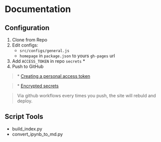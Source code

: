 # Documentation
## Configuration
1. Clone from Repo
2. Edit configs:
    - `src/configs/general.js`
    - `homepage` in `package.json` to yours `gh-pages` url
3. Add `ACCESS_TOKEN` in repo `secrets` *
4. Push to GitHub

> \* [Creating a personal access token](https://docs.github.com/en/github/authenticating-to-github/creating-a-personal-access-token)

> \* [Encrypted secrets](https://docs.github.com/en/actions/reference/encrypted-secrets)

> Via github workflows every times you push, the site will rebuld and deploy.

## Script Tools
- build_index.py
- convert_ipynb_to_md.py
